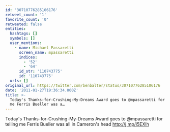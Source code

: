 ```yaml
---
id: '30710776285106176'
retweet_count: '1'
favorite_count: '0'
retweeted: false
entities:
  hashtags: []
  symbols: []
  user_mentions:
    - name: Michael Passaretti
      screen_name: mpassaretti
      indices:
        - '52'
        - '64'
      id_str: '110743775'
      id: '110743775'
  urls: []
original_url: https://twitter.com/benbalter/status/30710776285106176
date: '2011-01-27T19:36:34.000Z'
title: >-
  Today's Thanks-for-Crushing-My-Dreams Award goes to @mpassaretti for telling
  me Ferris Bueller was a…
---
```


Today's Thanks-for-Crushing-My-Dreams Award goes to @mpassaretti for telling me Ferris Bueller was all in Cameron's head http://j.mp/i5EXlh